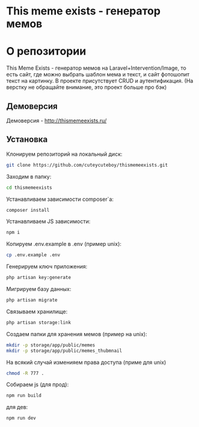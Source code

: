 # This meme exists - генератор мемов

# О репозитории

This Meme Exists - генератор мемов на Laravel+Intervention/Image, то есть сайт, где можно выбрать шаблон мема и текст, и сайт фотошопит текст на картинку.
В проекте присутствует CRUD и аутентификация.
(На верстку не обращайте внимание, это проект больше про бэк)

## Демоверсия
Демоверсия - http://thismemeexists.ru/

## Установка

Клонируем репозиторий на локальный диск:
```bash
git clone https://github.com/cuteycuteboy/thismemeexists.git
```

Заходим в папку:
```bash
cd thismemeexists
```

Устанавливаем зависимости composer`а:
```bash
composer install
```

Устанавливаем JS зависимости:
```bash
npm i
```

Копируем .env.example в .env (пример unix):
```bash
cp .env.example .env
```

Генерируем ключ приложения:
```bash
php artisan key:generate
```

Мигрируем базу данных:
```bash
php artisan migrate
```

Связываем хранилище:
```bash
php artisan storage:link
```

Создаем папки для хранения мемов (пример на unix):
```bash
mkdir -p storage/app/public/memes
mkdir -p storage/app/public/memes_thubmnail
```

На всякий случай изменияем права доступа (приме для unix)
```bash
chmod -R 777 .
```

Собираем js (для прод):
```bash
npm run build
```
для дев:
```
npm run dev
```
